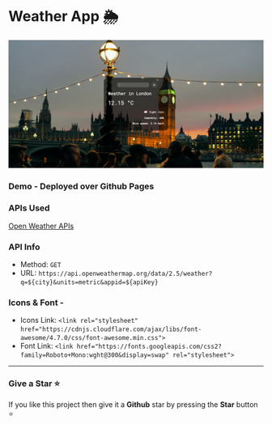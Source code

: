 # Weather App 🌦

![](weather_app.PNG)

### Demo - Deployed over Github Pages

### APIs Used
[Open Weather APIs](https://openweathermap.org/)

### API Info
* Method: `GET`
* URL: `https://api.openweathermap.org/data/2.5/weather?q=${city}&units=metric&appid=${apiKey}`

### Icons & Font -
* Icons Link: `<link rel="stylesheet" href="https://cdnjs.cloudflare.com/ajax/libs/font-awesome/4.7.0/css/font-awesome.min.css">`
* Font Link: `<link href="https://fonts.googleapis.com/css2?family=Roboto+Mono:wght@300&display=swap" rel="stylesheet">`

---

### Give a Star ⭐

If you like this project then give it a **Github** star by pressing the **Star** button ⭐
